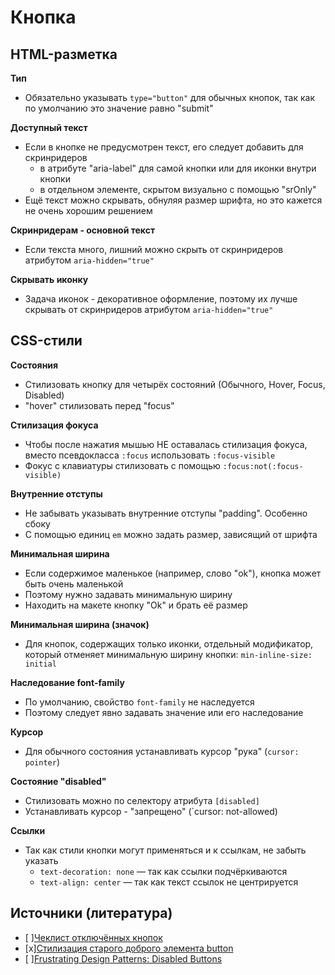 # **Кнопка**

## HTML-разметка
**Тип**
- Обязательно указывать `type="button"` для обычных кнопок, так как по умолчанию это значение равно "submit"

**Доступный текст**
- Если в кнопке не предусмотрен текст, его следует добавить для скринридеров
  - в атрибуте "aria-label" для самой кнопки или для иконки внутри кнопки
  - в отдельном элементе, скрытом визуально с помощью "srOnly"
- Ещё текст можно скрывать, обнуляя размер шрифта, но это кажется не очень хорошим решением

**Скринридерам - основной текст**
- Если текста много, лишний можно скрыть от скринридеров атрибутом `aria-hidden="true"`

**Скрывать иконку**
- Задача иконок - декоративное оформление, поэтому их лучше скрывать от скринридеров атрибутом `aria-hidden="true"`


## CSS-стили
**Состояния**
- Стилизовать кнопку для четырёх состояний (Обычного, Hover, Focus, Disabled)
- "hover" стилизовать перед "focus"

**Стилизация фокуса**
- Чтобы после нажатия мышью НЕ оставалась стилизация фокуса, вместо псевдокласса `:focus` использовать `:focus-visible`
- Фокус с клавиатуры стилизовать с помощью `:focus:not(:focus-visible)`

**Внутренние отступы**
- Не забывать указывать внутренние отступы "padding". Особенно сбоку
- С помощью единиц `em` можно задать размер, зависящий от шрифта

**Минимальная ширина**
- Если содержимое маленькое (например, слово "ok"), кнопка может быть очень маленькой
- Поэтому нужно задавать минимальную ширину
- Находить на макете кнопку "Ok" и брать её размер

**Минимальная ширина (значок)**
- Для кнопок, содержащих только иконки, отдельный модификатор, который отменяет минимальную ширину кнопки: `min-inline-size: initial`

**Наследование font-family**
- По умолчанию, свойство `font-family` не наследуется
- Поэтому следует явно задавать значение или его наследование

**Курсор**
- Для обычного состояния устанавливать курсор "рука" (`cursor: pointer`)

**Состояние "disabled"**
- Стилизовать можно по селектору атрибута `[disabled]`
- Устанавливать курсор - "запрещено" (`cursor: not-allowed)

**Ссылки**
- Так как стили кнопки могут применяться и к ссылкам, не забыть указать
  - `text-decoration: none` — так как ссылки подчёркиваются
  - `text-align: center` — так как текст ссылок не центрируется


## Источники (литература)
- [ ][Чеклист отключённых кнопок](https://twitter.com/smashingmag/status/1422851562414673924)
- [x][Стилизация старого доброго элемента button](https://habr.com/ru/company/ruvds/blog/489820/)
- [ ][Frustrating Design Patterns: Disabled Buttons](https://www.smashingmagazine.com/2021/08/frustrating-design-patterns-disabled-buttons/)